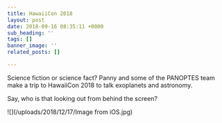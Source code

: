 ```yaml
---
title: HawaiiCon 2018
layout: post
date: 2018-09-16 08:35:11 +0000
sub_heading: ''
tags: []
banner_image: ''
related_posts: []

---
```

Science fiction or science fact? Panny and some of the PANOPTES team make a trip to HawaiiCon 2018 to talk exoplanets and astronomy.

Say, who is that looking out from behind the screen?

![](/uploads/2018/12/17/Image from iOS.jpg)